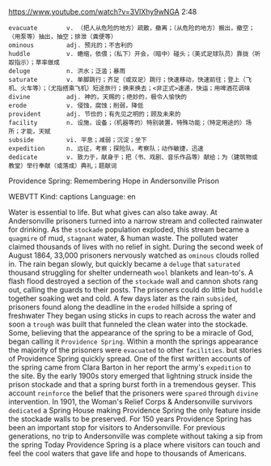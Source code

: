 https://www.youtube.com/watch?v=3VlXhy9wNGA 
2:48
```
evacuate        v. （把人从危险的地方）疏散，撤离；（从危险的地方）搬出，撤空；（用泵等）抽出，抽空；排泄（粪便等）
ominous         adj. 预兆的；不吉利的
huddle          v. 蜷缩，依偎；（私下）开会，（暗中）碰头；（美式足球队员）靠拢（听取指示）；草率做成
deluge          n. 洪水；泛滥；暴雨
saturate        v. 单脚跳行；齐足（或双足）跳行；快速移动，快速前往；登上（飞机、火车等）；（尤指搭乘飞机）短途旅行；换来换去；<非正式>速递，快运；用啤酒花调味  
divine          adj. 神的，天赐的；绝妙的，极令人愉快的
erode           v. 侵蚀，腐蚀；削弱，降低
provident       adj. 节俭的；有先见之明的；顾及未来的  
facility        n. 设施，设备；（机器等的）特别装置，特殊功能；（特定用途的）场所；才能，天赋  
subside         vi. 平息；减弱；沉淀；坐下  
expedition      n. 远征，考察；探险队，考察队；动作敏捷，迅速  
dedicate        v. 致力于，献身于；把（书、戏剧、音乐作品等）献给；为（建筑物或教堂）举行奉献（或落成）典礼；题献词
```

Providence Spring: Remembering Hope in Andersonville Prison

WEBVTT Kind: captions Language: en 

Water is essential to life. But what gives can also take away. At Andersonville prisoners turned into a narrow stream and collected rainwater for drinking. As the `stockade` population exploded, this stream became a `quagmire` of mud, `stagnant` water, &amp; human waste. The polluted water claimed thousands of lives with no relief in sight. During the second week of August 1864, 33,000 prisoners nervously watched as `ominous` clouds rolled in. The rain began slowly, but quickly became a `deluge` that `saturated` thousand struggling for shelter underneath `wool` blankets and lean-to's. A flash flood destroyed a section of the `stockade` wall and cannon shots rang out, calling the guards to their posts. The prisoners could do little but `huddle` together soaking wet and cold. A few days later as the rain `subsided`, prisoners found along the deadline in the `eroded` hillside a spring of freshwater They began using sticks in cups to reach across the water and soon a `trough` was built that funneled the clean water into the stockade. Some, believing that the appearance of the spring to be a miracle of God, began calling it `Providence Spring`. Within a month the springs appearance the majority of the prisoners were `evacuated` to other `facilities`. but stories of Providence Spring quickly spread. One of the first written accounts of the spring came from Clara Barton in her report the army's `expedition` to the site. By the early 1900s story emerged that lightning struck inside the prison stockade and that a spring burst forth in a tremendous geyser. This account `reinforce` the belief that the prisoners were `spared` through `divine` intervention. In 1901, the Woman's Relief Corps &amp; Andersonville survivors `dedicated` a Spring House making Providence Spring the only feature inside the stockade walls to be preserved. For 150 years Providence Spring has been an important stop for visitors to Andersonville. For previous generations, no trip to Andersonville was complete without taking a sip from the spring Today Providence Spring is a place where visitors can touch and feel the cool waters that gave life and hope to thousands of Americans. 